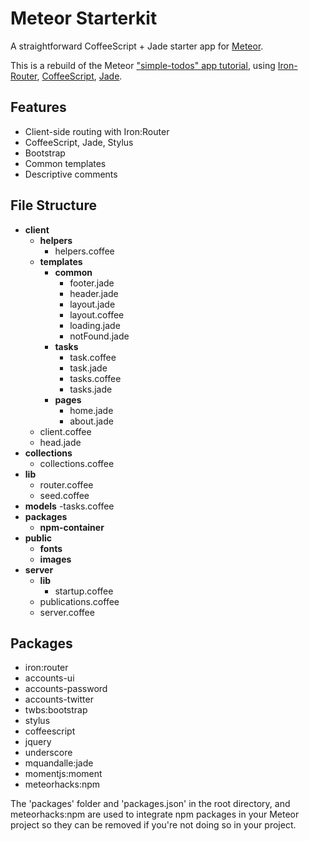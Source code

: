 # Meteor Starterkit

A straightforward CoffeeScript + Jade starter app for [Meteor](http://meteor.com).

This is a rebuild of the Meteor ["simple-todos" app tutorial](http://www.meteor.com/try), using [Iron-Router](https://github.com/EventedMind/iron-router), [CoffeeScript](http://coffeescript.org), [Jade](http://jade-lang.com/).

## Features

- Client-side routing with Iron:Router
- CoffeeScript, Jade, Stylus
- Bootstrap
- Common templates
- Descriptive comments

## File Structure

- **client**
	- **helpers**
		- helpers.coffee
	- **templates**
		- **common**
			- footer.jade
			- header.jade
			- layout.jade
		    - layout.coffee
			- loading.jade
			- notFound.jade
		- **tasks**
			- task.coffee
			- task.jade
			- tasks.coffee
			- tasks.jade
		- **pages**
			- home.jade
			- about.jade
	- client.coffee
	- head.jade
- **collections**
	- collections.coffee
- **lib**
	- router.coffee
	- seed.coffee
- **models**
	-tasks.coffee
- **packages**
	- **npm-container**
- **public**
    - **fonts**
    - **images**
- **server**
    - **lib**
        - startup.coffee
	- publications.coffee
	- server.coffee

## Packages

- iron:router
- accounts-ui
- accounts-password
- accounts-twitter
- twbs:bootstrap
- stylus
- coffeescript
- jquery
- underscore
- mquandalle:jade
- momentjs:moment
- meteorhacks:npm

The 'packages' folder and 'packages.json' in the root directory, and meteorhacks:npm are used to integrate npm packages in your Meteor project so they can be removed if you're not doing so in your project.
